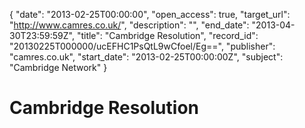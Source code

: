 {
  "date": "2013-02-25T00:00:00", 
  "open_access": true, 
  "target_url": "http://www.camres.co.uk/", 
  "description": "", 
  "end_date": "2013-04-30T23:59:59Z", 
  "title": "Cambridge Resolution", 
  "record_id": "20130225T000000/ucEFHC1PsQtL9wCfoel/Eg==", 
  "publisher": "camres.co.uk", 
  "start_date": "2013-02-25T00:00:00Z", 
  "subject": "Cambridge Network"
}

# Cambridge Resolution

